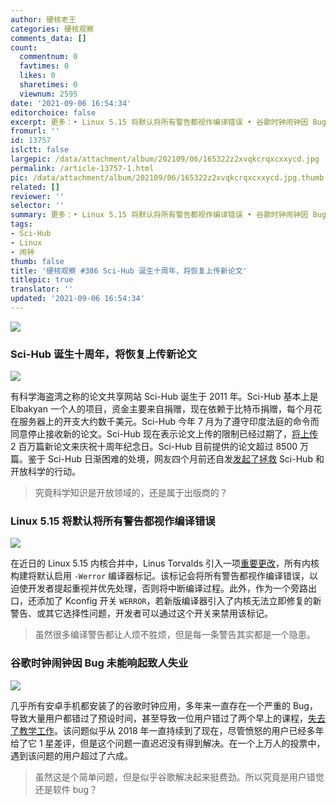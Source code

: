 ```yaml
---
author: 硬核老王
categories: 硬核观察
comments_data: []
count:
  commentnum: 0
  favtimes: 0
  likes: 0
  sharetimes: 0
  viewnum: 2595
date: '2021-09-06 16:54:34'
editorchoice: false
excerpt: 更多：• Linux 5.15 将默认将所有警告都视作编译错误 • 谷歌时钟闹钟因 Bug 未能响起致人失业
fromurl: ''
id: 13757
islctt: false
largepic: /data/attachment/album/202109/06/165322z2xvqkcrqxcxxycd.jpg
permalink: /article-13757-1.html
pic: /data/attachment/album/202109/06/165322z2xvqkcrqxcxxycd.jpg.thumb.jpg
related: []
reviewer: ''
selector: ''
summary: 更多：• Linux 5.15 将默认将所有警告都视作编译错误 • 谷歌时钟闹钟因 Bug 未能响起致人失业
tags:
- Sci-Hub
- Linux
- 闹钟
thumb: false
title: '硬核观察 #386 Sci-Hub 诞生十周年，将恢复上传新论文'
titlepic: true
translator: ''
updated: '2021-09-06 16:54:34'
---
```


![](/data/attachment/album/202109/06/165322z2xvqkcrqxcxxycd.jpg)


### Sci-Hub 诞生十周年，将恢复上传新论文


![](/data/attachment/album/202109/06/165331gogk7rhvdlgr7akm.jpg)


有科学海盗湾之称的论文共享网站 Sci-Hub 诞生于 2011 年。Sci-Hub 基本上是 Elbakyan 一个人的项目，资金主要来自捐赠，现在依赖于比特币捐赠，每个月花在服务器上的开支大约数千美元。Sci-Hub 今年 7 月为了遵守印度法庭的命令而同意停止接收新的论文。Sci-Hub 现在表示论文上传的限制已经过期了，[将上传](https://twitter.com/ringo_ring/status/1434356217208623106) 2 百万篇新论文来庆祝十周年纪念日。Sci-Hub 目前提供的论文超过 8500 万篇。鉴于 Sci-Hub 日渐困难的处境，网友四个月前还自发[发起了拯救](https://www.reddit.com/r/DataHoarder/comments/nc27fv/rescue_mission_for_scihub_and_open_science_we_are/) Sci-Hub 和开放科学的行动。



> 
> 究竟科学知识是开放领域的，还是属于出版商的？
> 
> 
> 


### Linux 5.15 将默认将所有警告都视作编译错误


![](/data/attachment/album/202109/06/165357bqwymgpzqmwvjqog.jpg)


在近日的 Linux 5.15 内核合并中，Linus Torvalds 引入一项[重要更改](https://git.kernel.org/pub/scm/linux/kernel/git/torvalds/linux.git/commit/?id=3fe617ccafd6f5bb33c2391d6f4eeb41c1fd0151)，所有内核构建将默认启用 `-Werror` 编译器标记。该标记会将所有警告都视作编译错误，以迫使开发者提起重视并优先处理，否则将中断编译过程。此外，作为一个旁路出口，还添加了 Kconfig 开关 `WERROR`，若新版编译器引入了内核无法立即修复的新警告、或其它选择性问题，开发者可以通过这个开关来禁用该标记。



> 
> 虽然很多编译警告都让人烦不胜烦，但是每一条警告其实都是一个隐患。
> 
> 
> 


### 谷歌时钟闹钟因 Bug 未能响起致人失业


![](/data/attachment/album/202109/06/165415rxm3ncannekambmx.jpg)


几乎所有安卓手机都安装了的谷歌时钟应用，多年来一直存在一个严重的 Bug，导致大量用户都错过了预设时间，甚至导致一位用户错过了两个早上的课程，[失去了教学工作](https://www.androidauthority.com/google-clock-app-bug-2746394/)。该问题似乎从 2018 年一直持续到了现在，尽管愤怒的用户已经多年给了它 1 星差评，但是这个问题一直迟迟没有得到解决。在一个上万人的投票中，遇到该问题的用户超过了六成。



> 
> 虽然这是个简单问题，但是似乎谷歌解决起来挺费劲。所以究竟是用户错觉还是软件 bug？
> 
> 
>
